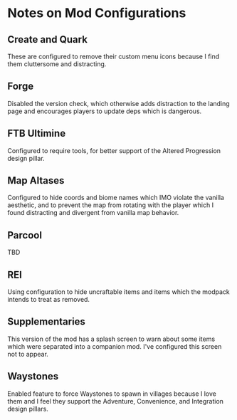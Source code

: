 # Notes on Mod Configurations

## Create and Quark

These are configured to remove their custom menu icons because I find them
cluttersome and distracting.

## Forge

Disabled the version check, which otherwise adds distraction to the landing page
and encourages players to update deps which is dangerous.

## FTB Ultimine

Configured to require tools, for better support of the Altered Progression
design pillar.

## Map Altases

Configured to hide coords and biome names which IMO violate the vanilla
aesthetic, and to prevent the map from rotating with the player which I found
distracting and divergent from vanilla map behavior.

## Parcool

TBD

## REI

Using configuration to hide uncraftable items and items which the modpack
intends to treat as removed.

## Supplementaries

This version of the mod has a splash screen to warn about some items which were
separated into a companion mod. I've configured this screen not to appear.

## Waystones

Enabled feature to force Waystones to spawn in villages because I love them and
I feel they support the Adventure, Convenience, and Integration design pillars.

